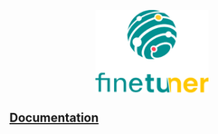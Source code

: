 <p align="center">
<img src="https://github.com/jina-ai/finetuner/blob/master/docs/_static/logo-light.svg?raw=true" alt="Finetuner logo: Finetuner allows one to finetune any deep Neural Network for better embedding on search tasks. It accompanies Jina to deliver the last mile of performance-tuning for neural search applications." width="200px">
</p>

## [Documentation](https://finetuner.jina.ai)



    
